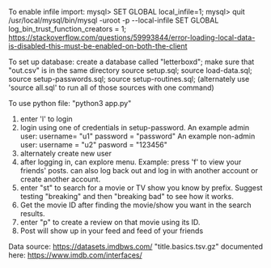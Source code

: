 To enable infile import:
mysql> SET GLOBAL local_infile=1;
mysql> quit
/usr/local/mysql/bin/mysql -uroot -p --local-infile
SET GLOBAL log_bin_trust_function_creators = 1;
https://stackoverflow.com/questions/59993844/error-loading-local-data-is-disabled-this-must-be-enabled-on-both-the-client

To set up database:
create a database called "letterboxd";
make sure that "out.csv" is in the same directory
source setup.sql;
source load-data.sql;
source setup-passwords.sql;
source setup-routines.sql;
(alternately use 'source all.sql' to run all of those sources with one command)

To use python file:
"python3 app.py"
1. enter 'l' to login
2. login using one of credentials in setup-password. 
   An example admin user: username= "u1" password = "password"
   An example non-admin user: username = "u2" pasword = "123456"
3. alternately create new user
3. after logging in, can explore menu. Example: press 'f' to view your friends' posts.
   can also log back out and log in with another account or create another account.
4. enter "st" to search for a movie or TV show you know by prefix. Suggest testing "breaking" 
   and then "breaking bad" to see how it works.
5. Get the movie ID after finding the movie/show you want in the search results.
6. enter "p" to create a review on that movie using its ID.
7. Post will show up in your feed and feed of your friends


Data source: 
https://datasets.imdbws.com/ "title.basics.tsv.gz"
documented here: https://www.imdb.com/interfaces/ 